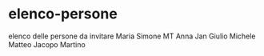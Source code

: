# elenco-persone
elenco delle persone da invitare
Maria
Simone
MT
Anna
Jan
Giulio
Michele
Matteo
Jacopo
Martino
